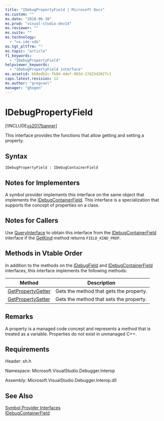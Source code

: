 ```yaml
---
title: "IDebugPropertyField | Microsoft Docs"
ms.custom: ""
ms.date: "2018-06-30"
ms.prod: "visual-studio-dev14"
ms.reviewer: ""
ms.suite: ""
ms.technology: 
  - "vs-ide-sdk"
ms.tgt_pltfrm: ""
ms.topic: "article"
f1_keywords: 
  - "IDebugPropertyField"
helpviewer_keywords: 
  - "IDebugPropertyField interface"
ms.assetid: b50edb2c-fb8d-4def-993d-17d23d2027c1
caps.latest.revision: 12
ms.author: "gregvanl"
manager: "ghogen"
---
```

# IDebugPropertyField
[!INCLUDE[vs2017banner](../../../includes/vs2017banner.md)]

  
This interface provides the functions that allow getting and setting a property.  
  
## Syntax  
  
```  
IDebugPropertyField : IDebugContainerField  
```  
  
## Notes for Implementers  
 A symbol provider implements this interface on the same object that implements the [IDebugContainerField](../../../extensibility/debugger/reference/idebugcontainerfield.md). This interface is a specialization that supports the concept of properties on a class.  
  
## Notes for Callers  
 Use [QueryInterface](http://msdn.microsoft.com/library/62fce95e-aafa-4187-b50b-e6611b74c3b3) to obtain this interface from the [IDebugContainerField](../../../extensibility/debugger/reference/idebugcontainerfield.md) interface if the [GetKind](../../../extensibility/debugger/reference/idebugfield-getkind.md) method returns `FIELD_KIND_PROP`.  
  
## Methods in Vtable Order  
 In addition to the methods on the [IDebugField](../../../extensibility/debugger/reference/idebugfield.md) and [IDebugContainerField](../../../extensibility/debugger/reference/idebugcontainerfield.md) interfaces, this interface implements the following methods:  
  
|Method|Description|  
|------------|-----------------|  
|[GetPropertyGetter](../../../extensibility/debugger/reference/idebugpropertyfield-getpropertygetter.md)|Gets the method that gets the property.|  
|[GetPropertySetter](../../../extensibility/debugger/reference/idebugpropertyfield-getpropertysetter.md)|Gets the method that sets the property.|  
  
## Remarks  
 A property is a managed code concept and represents a method that is treated as a variable. Properties do not exist in unmanaged C++.  
  
## Requirements  
 Header: sh.h  
  
 Namespace: Microsoft.VisualStudio.Debugger.Interop  
  
 Assembly: Microsoft.VisualStudio.Debugger.Interop.dll  
  
## See Also  
 [Symbol Provider Interfaces](../../../extensibility/debugger/reference/symbol-provider-interfaces.md)   
 [IDebugContainerField](../../../extensibility/debugger/reference/idebugcontainerfield.md)

